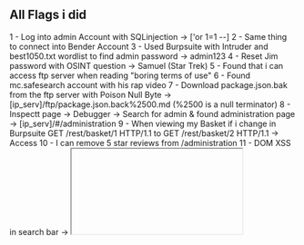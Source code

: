## All Flags i did

1 - Log into admin Account with SQLinjection  -> ['or 1=1 --]
2 - Same thing to connect into Bender Account
3 - Used Burpsuite with Intruder and best1050.txt wordlist to find admin password -> admin123
4 - Reset Jim password with OSINT question -> Samuel (Star Trek)
5 - Found that i can access ftp server when reading "boring terms of use"
6 - Found mc.safesearch account with his rap video
7 - Download package.json.bak from the ftp server with Poison Null Byte -> [ip_serv]/ftp/package.json.back%2500.md (%2500 is a null terminator) 
8 - Inspectt page -> Debugger -> Search for admin & found administration page -> [ip_serv]/#/administration
9 - When viewing my Basket if i change in Burpsuite GET /rest/basket/1 HTTP/1.1 to GET /rest/basket/2 HTTP/1.1 -> Access
10 - I can remove 5 star reviews from /administration
11 - DOM XSS in search bar -> <iframe src="javascript:alert(`xss`)"> 
12 - Persistent XSS if when loggout of admin account intercet the request and add <iframe src="javascript:alert(`xss`)"> in a new header called True-Client-Ip
13 - Reflected XSS when you track an order if you change the id field to <iframe src="javascript:alert(`xss`)">  it will works

 /#/score-board/  -> to see whats left
---
24 novembre 2024 

